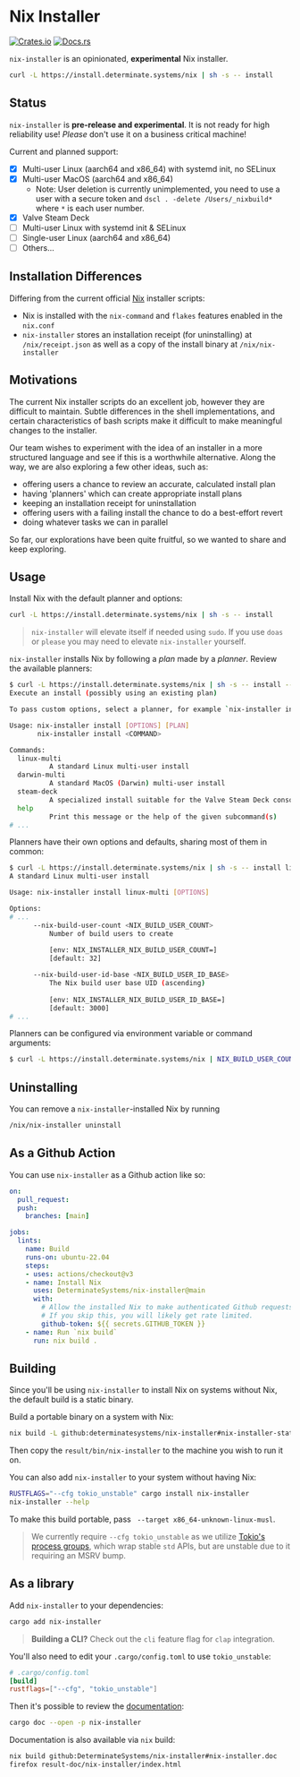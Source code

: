 # Nix Installer

[![Crates.io](https://img.shields.io/crates/v/nix-installer)](https://crates.io/crates/nix-installer)
[![Docs.rs](https://img.shields.io/docsrs/nix-installer)](https://docs.rs/nix-installer/latest/nix_installer/)

`nix-installer` is an opinionated, **experimental** Nix installer.


```bash
curl -L https://install.determinate.systems/nix | sh -s -- install
```

## Status

`nix-installer` is **pre-release and experimental**. It is not ready for high reliability use! *Please* don't use it on a business critical machine!

Current and planned support:

* [x] Multi-user Linux (aarch64 and x86_64) with systemd init, no SELinux
* [x] Multi-user MacOS (aarch64 and x86_64)
    + Note: User deletion is currently unimplemented, you need to use a user with a secure token and `dscl . -delete /Users/_nixbuild*` where `*` is each user number.
* [x] Valve Steam Deck
* [ ] Multi-user Linux with systemd init & SELinux
* [ ] Single-user Linux (aarch64 and x86_64)
* [ ] Others...

## Installation Differences

Differing from the current official [Nix](https://github.com/NixOS/nix) installer scripts:

* Nix is installed with the `nix-command` and `flakes` features enabled in the `nix.conf`
* `nix-installer` stores an installation receipt (for uninstalling) at `/nix/receipt.json` as well as a copy of the install binary at `/nix/nix-installer`

## Motivations

The current Nix installer scripts do an excellent job, however they are difficult to maintain. Subtle differences in the shell implementations, and certain characteristics of bash scripts make it difficult to make meaningful changes to the installer.

Our team wishes to experiment with the idea of an installer in a more structured language and see if this is a worthwhile alternative. Along the way, we are also exploring a few other ideas, such as:

* offering users a chance to review an accurate, calculated install plan
* having 'planners' which can create appropriate install plans
* keeping an installation receipt for uninstallation
* offering users with a failing install the chance to do a best-effort revert
* doing whatever tasks we can in parallel

So far, our explorations have been quite fruitful, so we wanted to share and keep exploring.

## Usage

Install Nix with the default planner and options:

```bash
curl -L https://install.determinate.systems/nix | sh -s -- install
```

> `nix-installer` will elevate itself if needed using `sudo`. If you use `doas` or `please` you may need to elevate `nix-installer` yourself.

`nix-installer` installs Nix by following a *plan* made by a *planner*. Review the available planners:

```bash
$ curl -L https://install.determinate.systems/nix | sh -s -- install --help
Execute an install (possibly using an existing plan)

To pass custom options, select a planner, for example `nix-installer install linux-multi --help`

Usage: nix-installer install [OPTIONS] [PLAN]
       nix-installer install <COMMAND>

Commands:
  linux-multi
          A standard Linux multi-user install
  darwin-multi
          A standard MacOS (Darwin) multi-user install
  steam-deck
          A specialized install suitable for the Valve Steam Deck console
  help
          Print this message or the help of the given subcommand(s)
# ...
```

Planners have their own options and defaults, sharing most of them in common:

```bash
$ curl -L https://install.determinate.systems/nix | sh -s -- install linux-multi --help
A standard Linux multi-user install

Usage: nix-installer install linux-multi [OPTIONS]

Options:
# ...
      --nix-build-user-count <NIX_BUILD_USER_COUNT>
          Number of build users to create
          
          [env: NIX_INSTALLER_NIX_BUILD_USER_COUNT=]
          [default: 32]

      --nix-build-user-id-base <NIX_BUILD_USER_ID_BASE>
          The Nix build user base UID (ascending)
          
          [env: NIX_INSTALLER_NIX_BUILD_USER_ID_BASE=]
          [default: 3000]
# ...
```

Planners can be configured via environment variable or command arguments:

```bash
$ curl -L https://install.determinate.systems/nix | NIX_BUILD_USER_COUNT=4 sh -s -- install linux-multi --nix-build-user-id-base 4000
```


## Uninstalling

You can remove a `nix-installer`-installed Nix by running

```bash
/nix/nix-installer uninstall
```


## As a Github Action

You can use `nix-installer` as a Github action like so:

```yaml
on:
  pull_request:
  push:
    branches: [main]

jobs:
  lints:
    name: Build
    runs-on: ubuntu-22.04
    steps:
    - uses: actions/checkout@v3
    - name: Install Nix
      uses: DeterminateSystems/nix-installer@main
      with:
        # Allow the installed Nix to make authenticated Github requests.
        # If you skip this, you will likely get rate limited.
        github-token: ${{ secrets.GITHUB_TOKEN }}
    - name: Run `nix build`
      run: nix build .
```


## Building

Since you'll be using `nix-installer` to install Nix on systems without Nix, the default build is a static binary.

Build a portable binary on a system with Nix:

```bash
nix build -L github:determinatesystems/nix-installer#nix-installer-static
```

Then copy the `result/bin/nix-installer` to the machine you wish to run it on.

You can also add `nix-installer` to your system without having Nix:

```bash
RUSTFLAGS="--cfg tokio_unstable" cargo install nix-installer
nix-installer --help
```

To make this build portable, pass ` --target x86_64-unknown-linux-musl`.

> We currently require `--cfg tokio_unstable` as we utilize [Tokio's process groups](https://docs.rs/tokio/1.24.1/tokio/process/struct.Command.html#method.process_group), which wrap stable `std` APIs, but are unstable due to it requiring an MSRV bump.


## As a library

Add `nix-installer` to your dependencies:

```bash
cargo add nix-installer
```

> **Building a CLI?** Check out the `cli` feature flag for `clap` integration.

You'll also need to edit your `.cargo/config.toml` to use `tokio_unstable`:

```toml
# .cargo/config.toml
[build]
rustflags=["--cfg", "tokio_unstable"]
```

Then it's possible to review the [documentation](https://docs.rs/nix-installer/latest/nix_installer/):

```bash
cargo doc --open -p nix-installer
```

Documentation is also available via `nix` build:

```bash
nix build github:DeterminateSystems/nix-installer#nix-installer.doc
firefox result-doc/nix-installer/index.html
```

